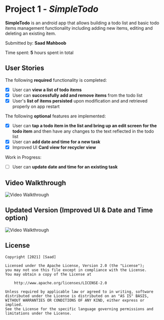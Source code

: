 # Project 1 - *SimpleTodo*

**SimpleTodo** is an android app that allows building a todo list and basic todo items management functionality including adding new items, editing and deleting an existing item.

Submitted by: **Saad Mahboob**

Time spent: **5** hours spent in total

## User Stories

The following **required** functionality is completed:

* [x] User can **view a list of todo items**
* [x] User can **successfully add and remove items** from the todo list
* [x] User's **list of items persisted** upon modification and and retrieved properly on app restart

The following **optional** features are implemented:

* [x] User can **tap a todo item in the list and bring up an edit screen for the todo item** and then have any changes to the text reflected in the todo list
* [x] User can **add date and time for a new task**
* [x] Improved UI **Card view for recycler view**

Work in Progress:
* [ ] User can **update date and time for an existing task**




## Video Walkthrough
<img src='http://g.recordit.co/YxuPktMMMz.gif' title='Video Walkthrough' width='' alt='Video Walkthrough' />

## Updated Version (Improved UI & Date and Time option)
<img src='http://g.recordit.co/h5r12e57ON.gif' title='Video Walkthrough' width='' alt='Video Walkthrough' />


## License

    Copyright [2021] [Saad]

    Licensed under the Apache License, Version 2.0 (the "License");
    you may not use this file except in compliance with the License.
    You may obtain a copy of the License at

        http://www.apache.org/licenses/LICENSE-2.0

    Unless required by applicable law or agreed to in writing, software
    distributed under the License is distributed on an "AS IS" BASIS,
    WITHOUT WARRANTIES OR CONDITIONS OF ANY KIND, either express or implied.
    See the License for the specific language governing permissions and
    limitations under the License.
